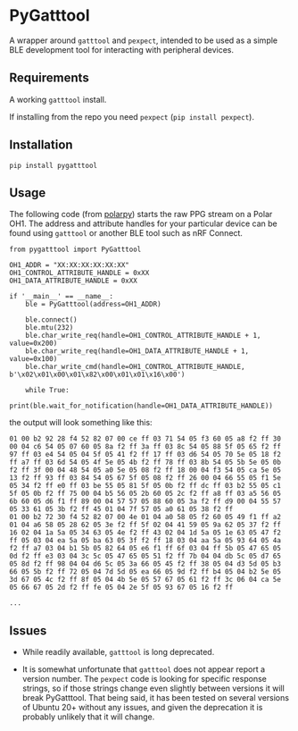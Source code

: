 # PyGatttool

A wrapper around `gatttool` and `pexpect`, intended to be used as a simple BLE development tool for interacting with peripheral devices.

## Requirements

A working `gatttool` install. 

If installing from the repo you need `pexpect` (`pip install pexpect`).

## Installation

```
pip install pygatttool
```

## Usage

The following code (from [polarpy](https://github.com/wideopensource/polarpy)) starts the raw PPG stream on a Polar OH1. The address and attribute handles for your particular device can be found using `gatttool` or another BLE tool such as nRF Connect.

```
from pygatttool import PyGatttool

OH1_ADDR = "XX:XX:XX:XX:XX:XX"
OH1_CONTROL_ATTRIBUTE_HANDLE = 0xXX
OH1_DATA_ATTRIBUTE_HANDLE = 0xXX

if '__main__' == __name__:
    ble = PyGatttool(address=OH1_ADDR)

    ble.connect()
    ble.mtu(232)
    ble.char_write_req(handle=OH1_CONTROL_ATTRIBUTE_HANDLE + 1, value=0x200)
    ble.char_write_req(handle=OH1_DATA_ATTRIBUTE_HANDLE + 1, value=0x100)
    ble.char_write_cmd(handle=OH1_CONTROL_ATTRIBUTE_HANDLE, b'\x02\x01\x00\x01\x82\x00\x01\x01\x16\x00')

    while True:
        print(ble.wait_for_notification(handle=OH1_DATA_ATTRIBUTE_HANDLE))
```

the output will look something like this:

```
01 00 b2 92 28 f4 52 82 07 00 ce ff 03 71 54 05 f3 60 05 a8 f2 ff 30 00 04 c6 54 05 07 60 05 8a f2 ff 3a ff 03 8c 54 05 88 5f 05 65 f2 ff 97 ff 03 e4 54 05 04 5f 05 41 f2 ff 17 ff 03 d6 54 05 70 5e 05 18 f2 ff a7 ff 03 6d 54 05 4f 5e 05 4b f2 ff 78 ff 03 8b 54 05 5b 5e 05 0b f2 ff 3f 00 04 48 54 05 a0 5e 05 08 f2 ff 18 00 04 f3 54 05 ca 5e 05 13 f2 ff 93 ff 03 84 54 05 67 5f 05 08 f2 ff 26 00 04 66 55 05 f1 5e 05 34 f2 ff e0 ff 03 be 55 05 81 5f 05 0b f2 ff dc ff 03 b2 55 05 c1 5f 05 0b f2 ff 75 00 04 b5 56 05 2b 60 05 2c f2 ff a8 ff 03 a5 56 05 6b 60 05 d6 f1 ff 89 00 04 57 57 05 88 60 05 3a f2 ff d9 00 04 55 57 05 33 61 05 3b f2 ff 45 01 04 7f 57 05 a0 61 05 38 f2 ff 
01 00 b2 72 30 f4 52 82 07 00 4e 01 04 a0 58 05 f2 60 05 49 f1 ff a2 01 04 a6 58 05 28 62 05 3e f2 ff 5f 02 04 41 59 05 9a 62 05 37 f2 ff 16 02 04 1a 5a 05 34 63 05 4e f2 ff 43 02 04 1d 5a 05 1e 63 05 47 f2 ff 05 03 04 ea 5a 05 ba 63 05 3f f2 ff 18 03 04 aa 5a 05 93 64 05 4a f2 ff a7 03 04 b1 5b 05 82 64 05 e6 f1 ff 6f 03 04 ff 5b 05 47 65 05 0d f2 ff e3 03 04 3c 5c 05 47 65 05 51 f2 ff 7b 04 04 db 5c 05 d7 65 05 8d f2 ff 98 04 04 d6 5c 05 3a 66 05 45 f2 ff 38 05 04 d3 5d 05 b3 66 05 5b f2 ff 72 05 04 7d 5d 05 ea 66 05 9d f2 ff b4 05 04 b2 5e 05 3d 67 05 4c f2 ff 8f 05 04 4b 5e 05 57 67 05 61 f2 ff 3c 06 04 ca 5e 05 66 67 05 2d f2 ff fe 05 04 2e 5f 05 93 67 05 16 f2 ff 

...
```

## Issues

- While readily available, `gatttool` is long deprecated.

- It is somewhat unfortunate that `gatttool` does not appear report a version number. The `pexpect` code is looking for specific response strings, so if those strings change even slightly between versions it will break PyGatttool. That being said, it has been tested on several versions of Ubuntu 20+ without any issues, and given the deprecation it is probably unlikely that it will change. 




